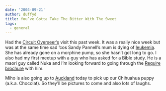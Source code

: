 ```yaml
---
date: '2004-09-21'
author: duffyd
title: You’ve Gotta Take The Bitter With The Sweet
tags:
  - general
---
```


Had the [Circuit
 Overseer’s](https://href.li/?http://www.watchtower.org/library/jt/article_07.htm) visit this past week. It was a really nice week but was at
 the same time sad ‘cos Sandy Pannell’s mum is dying of [leukemia](https://href.li/?http://www.leukemia-lymphoma.org/all_page?item_id=7026).
 She has already gone on a morphine pump, so she hasn’t got long to go. I
 also had my first meetup with a guy who has asked for a Bible study. He is a
 maori guy called Nuka and I’m looking forward to going through the [Require brochure](https://href.li/?http://www.watchtower.org/library/rq/index.htm)
 with him.

 Miho is also going up to [Auckland](https://href.li/?http://www.aucklandnz.com/)
 today to pick up our Chihuahua puppy (a.k.a. Chocolat). So they’ll be
 pictures to come and also lots of laughs.
